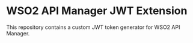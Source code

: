 # WSO2 API Manager JWT Extension

This repository contains a custom JWT token generator for WSO2 API Manager.

